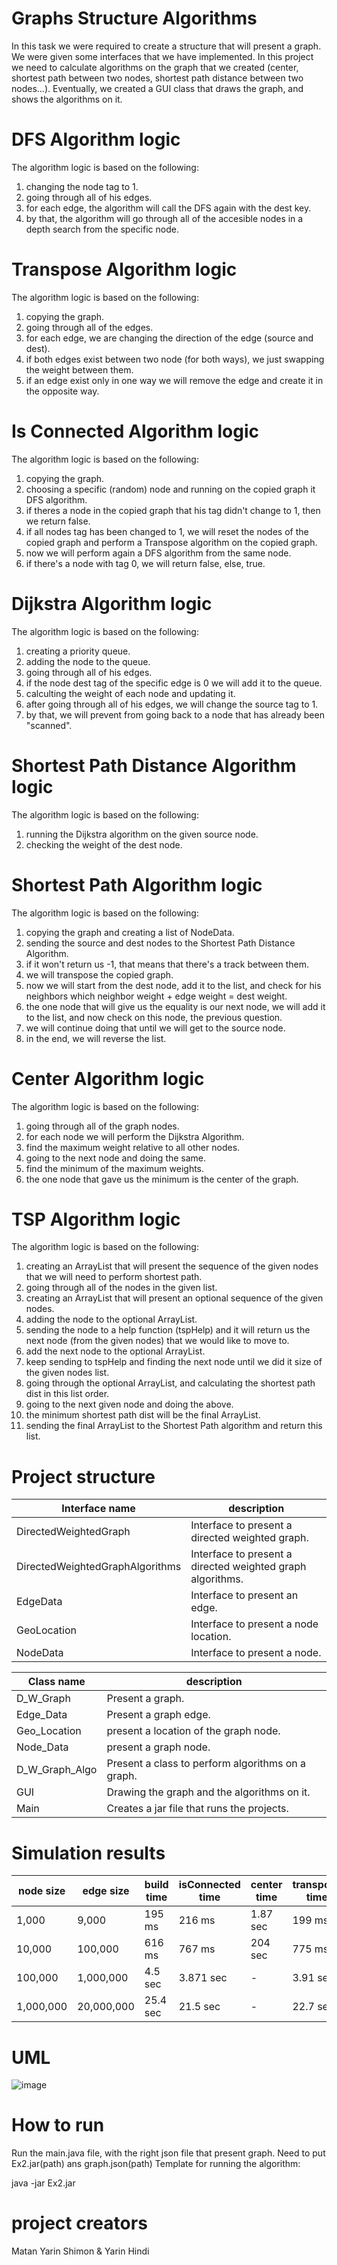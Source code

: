 # Graphs Structure Algorithms
In this task we were required to create a structure that will present a graph.
We were given some interfaces that we have implemented.
In this project we need to calculate algorithms on the graph that we created (center, shortest path between two nodes, shortest path distance between two nodes...).
Eventually, we created a GUI class that draws the graph, and shows the algorithms on it.

# DFS Algorithm logic
The algorithm logic is based on the following:
1) changing the node tag to 1.
2) going through all of his edges.
3) for each edge, the algorithm will call the DFS again with the dest key.
4) by that, the algorithm will go through all of the accesible nodes in a depth search from the specific node.

# Transpose Algorithm logic
The algorithm logic is based on the following:
1) copying the graph.
2) going through all of the edges.
3) for each edge, we are changing the direction of the edge (source and dest).
4) if both edges exist between two node (for both ways), we just swapping the weight between them.
5) if an edge exist only in one way we will remove the edge and create it in the opposite way.

# Is Connected Algorithm logic
The algorithm logic is based on the following:
1) copying the graph.
2) choosing a specific (random) node and running on the copied graph it DFS algorithm.
2) if theres a node in the copied graph that his tag didn't change to 1, then we return false.
3) if all nodes tag has been changed to 1, we will reset the nodes of the copied graph and perform a Transpose algorithm on the copied graph.
4) now we will perform again a DFS algorithm from the same node.
5) if there's a node with tag 0, we will return false, else, true.

# Dijkstra Algorithm logic
The algorithm logic is based on the following:
1) creating a priority queue.
2) adding the node to the queue.
3) going through all of his edges.
4) if the node dest tag of the specific edge is 0 we will add it to the queue.
5) calculting the weight of each node and updating it.
6) after going through all of his edges, we will change the source tag to 1.
7) by that, we will prevent from going back to a node that has already been "scanned".

# Shortest Path Distance Algorithm logic
The algorithm logic is based on the following:
1) running the Dijkstra algorithm on the given source node.
2) checking the weight of the dest node.

# Shortest Path Algorithm logic
The algorithm logic is based on the following:
1) copying the graph and creating a list of NodeData.
2) sending the source and dest nodes to the Shortest Path Distance Algorithm.
2) if it won't return us -1, that means that there's a track between them.
3) we will transpose the copied graph.
4) now we will start from the dest node, add it to the list, and check for his neighbors which neighbor weight + edge weight = dest weight.
5) the one node that will give us the equality is our next node, we will add it to the list, and now check on this node, the previous question.
6) we will continue doing that until we will get to the source node.
7) in the end, we will reverse the list.

# Center Algorithm logic
The algorithm logic is based on the following:
1) going through all of the graph nodes.
2) for each node we will perform the Dijkstra Algorithm.
3) find the maximum weight relative to all other nodes.
4) going to the next node and doing the same.
5) find the minimum of the maximum weights.
6) the one node that gave us the minimum is the center of the graph.

# TSP Algorithm logic
The algorithm logic is based on the following:
1) creating an ArrayList that will present the sequence of the given nodes that we will need to perform shortest path.
2) going through all of the nodes in the given list.
3) creating an ArrayList that will present an optional sequence of the given nodes.
4) adding the node to the optional ArrayList.
5) sending the node to a help function (tspHelp) and it will return us the next node (from the given nodes) that we would like to move to.
6) add the next node to the optional ArrayList.
7) keep sending to tspHelp and finding the next node until we did it size of the given nodes list.
8) going through the optional ArrayList, and calculating the shortest path dist in this list order.
9) going to the next given node and doing the above.
10) the minimum shortest path dist will be the final ArrayList.
11) sending the final ArrayList to the Shortest Path algorithm and return this list.

# Project structure
Interface name | description
--- | ---
DirectedWeightedGraph | Interface to present a directed weighted graph.
DirectedWeightedGraphAlgorithms | Interface to present a directed weighted graph algorithms.
EdgeData | Interface to present an edge.
GeoLocation | Interface to present a node location.
NodeData | Interface to present a node.


Class name | description
--- | ---
D_W_Graph | Present a graph.
Edge_Data | Present a graph edge.
Geo_Location | present a location of the graph node.
Node_Data | present a graph node.
D_W_Graph_Algo | Present a class to perform algorithms on a graph.
GUI | Drawing the graph and the algorithms on it.
Main | Creates a jar file that runs the projects.

# Simulation results
node size | edge size | build time | isConnected time | center time | transpose time
--- | --- | --- | --- | --- | ---
1,000 | 9,000 | 195 ms | 216 ms | 1.87 sec | 199 ms
10,000 | 100,000 | 616 ms | 767 ms | 204 sec | 775 ms
100,000 | 1,000,000 | 4.5 sec | 3.871 sec | - | 3.91 sec
1,000,000 | 20,000,000 | 25.4 sec | 21.5 sec | - | 22.7 sec

# UML
![image](https://user-images.githubusercontent.com/63747865/145728360-c602caed-8626-4ecb-8108-9742dde9b1f6.png)

# How to run
Run the main.java file, with the right json file that present graph.
Need to put Ex2.jar(path) ans graph.json(path)
Template for running the algorithm:

java -jar Ex2.jar <grpah json>

# project creators
Matan Yarin Shimon & Yarin Hindi
